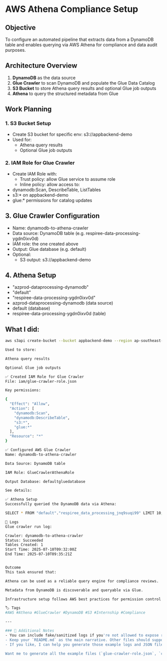 # AWS Athena Compliance Setup


## Objective

To configure an automated pipeline that extracts data from a DynamoDB table and enables querying via AWS Athena for compliance and data audit purposes.

## Architecture Overview

1. **DynamoDB** as the data source  
2. **Glue Crawler** to scan DynamoDB and populate the Glue Data Catalog  
3. **S3 Bucket** to store Athena query results and optional Glue job outputs  
4. **Athena** to query the structured metadata from Glue

## Work Planning

### 1. S3 Bucket Setup
- Create S3 bucket for specific env: s3://appbackend-demo 
- Used for: 
  - Athena query results 
  - Optional Glue job outputs 

### 2. IAM Role for Glue Crawler
- Create IAM Role with: 
  - Trust policy: allow Glue service to assume role 
  - Inline policy: allow access to: 
- dynamodb:Scan, DescribeTable, ListTables 
- s3:* on appbackend-demo 
- glue:* permissions for catalog updates 

## 3. Glue Crawler Configuration 
- Name: dynamodb-to-athena-crawler 
- Data source: DynamoDB table (e.g. respiree-data-processing-ygdn0ixv0d) 
- IAM role: the one created above 
- Output: Glue database (e.g. default) 
- Optional: 
  - S3 output: s3://appbackend-demo 

## 4. Athena Setup
- "azprod-dataprocessing-dynamodb"
- "default"
- "respiree-data-processing-ygdn0ixv0d" 
- azprod-dataprocessing-dynamodb (data source) 
- default (database) 
- respiree-data-processing-ygdn0ixv0d (table) 

## What I did:

```bash
aws s3api create-bucket --bucket appbackend-demo --region ap-southeast-1

Used to store:

Athena query results

Optional Glue job outputs

✅ Created IAM Role for Glue Crawler
File: iam/glue-crawler-role.json

Key permissions:

{
  "Effect": "Allow",
  "Action": [
    "dynamodb:Scan",
    "dynamodb:DescribeTable",
    "s3:*",
    "glue:*"
  ],
  "Resource": "*"
}

✅ Configured AWS Glue Crawler
Name: dynamodb-to-athena-crawler

Data Source: DynamoDB table

IAM Role: GlueCrawlerAthenaRole

Output Database: defaultgluedatabase

See details: 

✅ Athena Setup
Successfully queried the DynamoDB data via Athena:

SELECT * FROM "default"."respiree_data_processing_jnq9suqi99" LIMIT 10;

📁 Logs
Glue crawler run log:

Crawler: dynamodb-to-athena-crawler
Status: Succeeded
Tables Created: 1
Start Time: 2025-07-10T09:32:00Z
End Time: 2025-07-10T09:35:21Z


Outcome
This task ensured that:

Athena can be used as a reliable query engine for compliance reviews.

Metadata from DynamoDB is discoverable and queryable via Glue.

Infrastructure setup follows AWS best practices for permission control and modularity.

🏷️ Tags
#AWS #Athena #GlueCrawler #DynamoDB #S3 #Internship #Compliance

---

### 🧩 Additional Notes
- You can include fake/sanitized logs if you're not allowed to expose real names or data.
- Keep your `README.md` as the main narrative. Other files should support it, not overwhelm it.
- If you like, I can help you generate those example logs and JSON files as well.

Want me to generate all the example files (`glue-crawler-role.json`, `crawler-config.md`, `crawler-run-log.txt`, etc.) next?
